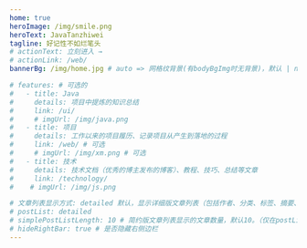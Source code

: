 ```yaml
---
home: true
heroImage: /img/smile.png
heroText: JavaTanzhiwei
tagline: 好记性不如烂笔头
# actionText: 立刻进入 →
# actionLink: /web/
bannerBg: /img/home.jpg # auto => 网格纹背景(有bodyBgImg时无背景)，默认 | none => 无 | '大图地址' | background: 自定义背景样式       提示：如发现文本颜色不适应你的背景时可以到palette.styl修改$bannerTextColor变量

# features: # 可选的
#   - title: Java
#     details: 项目中提炼的知识总结
#     link: /ui/
#     # imgUrl: /img/java.png
#   - title: 项目
#     details: 工作以来的项目履历、记录项目从产生到落地的过程
#     link: /web/ # 可选
#     # imgUrl: /img/xm.png # 可选
#   - title: 技术
#     details: 技术文档（优秀的博主发布的博客）、教程、技巧、总结等文章
#     link: /technology/
#    # imgUrl: /img/js.png

# 文章列表显示方式: detailed 默认，显示详细版文章列表（包括作者、分类、标签、摘要、分页等）| simple => 显示简约版文章列表（仅标题和日期）| none 不显示文章列表
# postList: detailed
# simplePostListLength: 10 # 简约版文章列表显示的文章数量，默认10。（仅在postList设置为simple时生效）
# hideRightBar: true # 是否隐藏右侧边栏
---
```

